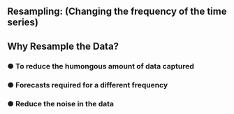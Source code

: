 ## Resampling: (Changing the frequency of the time series)
 
## Why Resample the Data?
### ● To reduce the humongous amount of data captured
### ● Forecasts required for a different frequency
### ● Reduce the noise in the data